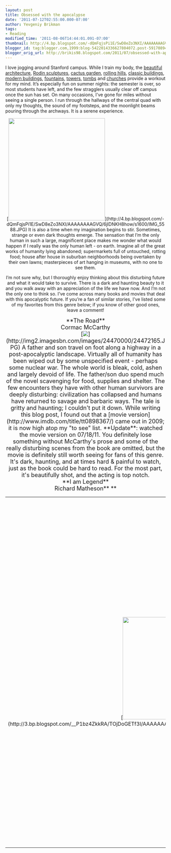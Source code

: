 ```yaml
---
layout: post
title: Obsessed with the apocalypse
date: '2011-07-12T02:55:00.000-07:00'
author: Yevgeniy Brikman
tags:
- Reading
modified_time: '2011-08-06T14:44:01.091-07:00'
thumbnail: http://4.bp.blogspot.com/-dQmFqjsPi1E/SwD8eZo3NXI/AAAAAAAAGVQ/6jIDNKH8how/s72-c/IMG_5588.JPG
blogger_id: tag:blogger.com,1999:blog-5422014336627804072.post-5917089480512620965
blogger_orig_url: http://brikis98.blogspot.com/2011/07/obsessed-with-apocalypse.html
---
```


I love jogging around Stanford campus. While I train my body, the [beautiful 
architecture](https://picasaweb.google.com/brikis98/StanfordUniversityAndSanFrancisco#5311786281818691682), 
[Rodin 
sculptures](https://picasaweb.google.com/brikis98/StanfordUniversityAndSanFrancisco#5311787032489636082), 
[cactus 
garden](https://picasaweb.google.com/brikis98/StanfordUniversityAndSanFrancisco#5311787583157942930), 
[rolling 
hills](https://picasaweb.google.com/brikis98/StanfordDishTrail#5435765294899518226), 
[classic 
buildings](https://picasaweb.google.com/brikis98/StanfordUniversityAndSanFrancisco#5311786544431895154), 
[modern 
buildings](https://picasaweb.google.com/brikis98/StanfordUniversityAndSanFrancisco#5311786682536804354), 
[fountains](https://picasaweb.google.com/brikis98/PaloAltoTrip#5336668667487166098), 
[towers](https://picasaweb.google.com/brikis98/StanfordCampus#5404597146263389826), 
[tombs](https://picasaweb.google.com/brikis98/StanfordUniversityAndSanFrancisco#5311787931551401746) 
and 
[churches](https://picasaweb.google.com/brikis98/StanfordUniversityAndSanFrancisco#5311786471214911810) 
provide a workout for my mind. It’s especially fun on summer nights: the 
semester is over, so most students have left, and the few stragglers usually 
clear off campus once the sun has set. On many occasions, I've gone for miles 
without seeing a single person. I run through the hallways of the central quad 
with only my thoughts, the sound of my footsteps, and the moonlight beams 
pouring through the archways. It is a serene experience. 

<div class="separator" style="clear: both; text-align: center;">[<img 
border="0" height="320" 
src="http://4.bp.blogspot.com/-dQmFqjsPi1E/SwD8eZo3NXI/AAAAAAAAGVQ/6jIDNKH8how/s320/IMG_5588.JPG" 
width="303" 
/>](http://4.bp.blogspot.com/-dQmFqjsPi1E/SwD8eZo3NXI/AAAAAAAAGVQ/6jIDNKH8how/s1600/IMG_5588.JPG) 
It is also a time when my imagination begins to stir. Sometimes, strange or 
even dark thoughts emerge. The sensation that I’m the only human in such a 
large, magnificent place makes me wonder what would happen if I really was the 
only human left - on earth. Imagine all of the great works of humanity lying 
abandoned; supermarkets full of untouched, rotting food; house after house in 
suburban neighborhoods being overtaken by their own lawns; masterpieces of art 
hanging in museums, with no one to see them. 

I’m not sure why, but I thoroughly enjoy thinking about this disturbing future 
and what it would take to survive. There is a dark and haunting beauty to it 
and you walk away with an appreciation of the life we have now. And I’m not 
the only one to think so. I’ve come across many books and movies that deal 
with this apocalyptic future. If you’re a fan of similar stories, I've listed 
some of my favorites from this genre below; if you know of other good ones, 
leave a comment! 


<div style="text-align: center;"><span style="font-size: large;">**The 
Road**<div style="text-align: center;">Cormac McCarthy<div style="text-align: 
center;"> 
<div class="separator" style="clear: both; text-align: center;"><div 
class="separator" style="clear: both; text-align: center;"><div 
class="separator" style="clear: both; text-align: center;">[<img border="0" 
src="http://img2.imagesbn.com/images/24470000/24472165.JPG" 
/>](http://img2.imagesbn.com/images/24470000/24472165.JPG) 
A father and son travel on foot along a highway in a post-apocalyptic 
landscape. Virtually all of humanity has been wiped out by some unspecified 
event - perhaps some nuclear war. The whole world is bleak, cold, ashen and 
largely devoid of life. The father/son duo spend much of the novel scavenging 
for food, supplies and shelter. The few encounters they have with other human 
survivors are deeply disturbing: civilization has collapsed and humans have 
returned to savage and barbaric ways. The tale is gritty and haunting; I 
couldn't put it down. While writing this blog post, I found out that a [movie 
version](http://www.imdb.com/title/tt0898367/) came out in 2009; it is now 
high atop my "to see" list. **Update**: watched the movie version on 07/18/11. 
You definitely lose something without McCarthy's prose and some of the really 
disturbing scenes from the book are omitted, but the movie is definitely still 
worth seeing for fans of this genre. It's dark, haunting, and at times hard 
&amp; painful to watch, just as the book could be hard to read. For the most 
part, it's beautifully shot, and the acting is top notch. 


<div style="text-align: center;"><span style="font-size: large;">**I am 
Legend**<div style="text-align: center;">Richard Matheson** **<div 
style="text-align: center;"> 
<table align="center" cellpadding="0" cellspacing="0" 
class="tr-caption-container" style="margin-left: auto; margin-right: auto; 
text-align: center;"><td style="text-align: center;">[<img border="0" 
height="320" 
src="http://3.bp.blogspot.com/__P1bz4ZkkRA/TOjDoGETf3I/AAAAAAAAB8M/iGfEoBrskAQ/s320/031286504x01lzzzzzzz.gif" 
width="209" 
/>](http://3.bp.blogspot.com/__P1bz4ZkkRA/TOjDoGETf3I/AAAAAAAAB8M/iGfEoBrskAQ/s1600/031286504x01lzzzzzzz.gif)<td 
class="tr-caption" style="text-align: center;">Some sort of disease has 
ravaged the land, killing the vast majority of humanity and turning the rest 
into creatures that resemble vampires. The sole survivor is Robert Neville, 
who seems to be immune to the disease. The novel follows his day to day life, 
living totally alone, scavenging abandoned towns during the day and 
barricading himself in his house at night.The sense of loneliness and despair 
that Matheson conveys is unlike anything I've ever read. The storytelling is 
gripping, horryfing, and unrelenting; you will be depressed, but you will not 
be disappointed. The same cannot be said of the [2007 movie 
version](http://www.imdb.com/title/tt0480249/) with Will Smith; while not a 
bad movie as far as vampire/monster flicks go - I especially liked the scenes 
of an empty NYC - it just cannot hold a candle to the book. 


<div style="text-align: center;"><span style="font-size: large;">**Oryx and 
Crake**<div style="text-align: center;"><span style="font-size: large;"><span 
style="font-size: small;">Margaret Atwood** **<div style="text-align: 
center;"> 
<div class="separator" style="clear: both; text-align: center;">[<img 
border="0" height="320" 
src="http://upload.wikimedia.org/wikipedia/en/c/cd/OryxAndCrake.jpg" 
width="216" 
/>](http://upload.wikimedia.org/wikipedia/en/c/cd/OryxAndCrake.jpg) 
Another story where civilization has collapsed, leaving only the main 
character, "Snowman", and a number of very strange creatures - Crakers, 
wolvogs, pigoons, rakunks - roaming the earth. Most of this book is spent in 
flashbacks that explain how the world got into this post-apocalyptic state. A 
tale fascinating for its numerous discussions of genetic engineering, 
transgenic animals, and the commercialization of life. 


<div style="text-align: center;">**<span style="font-size: large;">The Book of 
Eli**<div style="text-align: center;">**<span style="font-size: large;"> 
**<span style="font-size: large;"><span style="font-size: small;">2010<div 
style="text-align: center;"> 
<div class="separator" style="clear: both; text-align: center;">[<img 
border="0" height="320" 
src="http://1.bp.blogspot.com/__fQAcJmkjto/Sw5K3d1PurI/AAAAAAAAAII/184LWjJrDSE/s320/book_of_eli_denzel_washington.jpg" 
width="216" 
/>](http://1.bp.blogspot.com/__fQAcJmkjto/Sw5K3d1PurI/AAAAAAAAAII/184LWjJrDSE/s1600/book_of_eli_denzel_washington.jpg)<div 
style="text-align: center;">**<span style="font-size: large;"> ** The only 
"pure movie" to make my list. It seems to borrow heavily from The Road, 
featuring a post-war world, a man traveling along a highway to the west, and 
the collapse and resulting depravity of civilization. The movie can be a bit 
too "religious" for my tastes, but it's well made, suitably dark, and features 
some superb actors (Denzel Washington and Gary Oldman). 